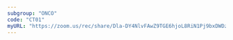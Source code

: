 ```yaml
---
subgroup: "ONCO"
code: "CT01"
myURL: "https://zoom.us/rec/share/Dla-DY4NlvFAwZ9TGE6hjoL8RiN1Pj9bxDWDzhC2WdTL0sD0yVmSxvEk4OOEWkY.x_MMGeQvq1zLjEB2"
---
```

